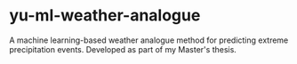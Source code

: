 # yu-ml-weather-analogue
A machine learning-based weather analogue method for predicting extreme precipitation events. Developed as part of my Master's thesis.
